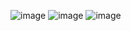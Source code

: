 ![image](https://github.com/Furkanozdes/CarGame2D/assets/126513507/aafa76a1-ee5d-486c-b8ae-74280872582e)
![image](https://github.com/Furkanozdes/CarGame2D/assets/126513507/dd4c635e-ba4e-47ea-b39e-f9b3ec2d30bf)
![image](https://github.com/Furkanozdes/CarGame2D/assets/126513507/1a45298e-6494-4745-99d2-07179b95d5c8)



